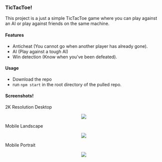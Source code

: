 ### TicTacToe!
This project is a just a simple TicTacToe game where you can play against an AI or play
against friends on the same machine.

#### Features
- Anticheat (You cannot go when another player has already gone).
- AI (Play against a tough AI)
- Win detection (Know when you've been defeated).

#### Usage
- Download the repo
- run `npm start` in the root directory of the pulled repo.

#### Screenshots!
2K Resolution Desktop

<p align="center">
    <img src="https://github.com/kuolintoive/TicTacToe/blob/main/docs/image/desktop.PNG">
</p>

Mobile Landscape

<p align="center">
    <img src="https://github.com/kuolintoive/TicTacToe/blob/main/docs/image/mobile-landscape.PNG">
</p>

Mobile Portrait

<p align="center">
    <img src="https://github.com/kuolintoive/TicTacToe/blob/main/docs/image/mobile-portrait.PNG">
</p>